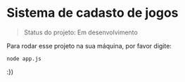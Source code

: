 # Sistema de cadasto de jogos

> Status do projeto: Em desenvolvimento

Para rodar esse projeto na sua máquina, por favor digite:

```
node app.js
```
:})